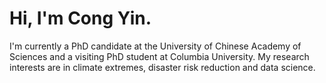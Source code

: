 # Hi, I'm Cong Yin.
I'm currently a PhD candidate at the University of Chinese Academy of Sciences and a visiting PhD student at Columbia University.
My research interests are in climate extremes, disaster risk reduction and data science.
